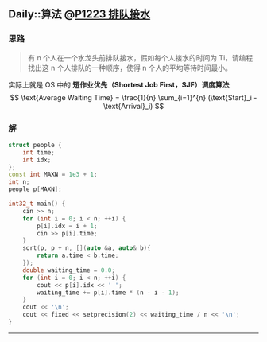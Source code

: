 ## Daily::算法 @[P1223 排队接水](https://www.luogu.com.cn/problem/P1223)
### 思路
> 有 n 个人在一个水龙头前排队接水，假如每个人接水的时间为 Ti​，请编程找出这 n 个人排队的一种顺序，使得 n 个人的平均等待时间最小。

实际上就是 OS 中的
**短作业优先（Shortest Job First，SJF）调度算法**
$$
\text{Average Waiting Time} = \frac{1}{n} \sum_{i=1}^{n} (\text{Start}_i - \text{Arrival}_i)
$$


### 解
```cpp
struct people {
    int time;
    int idx;
};
const int MAXN = 1e3 + 1;
int n;
people p[MAXN];

int32_t main() {
    cin >> n;
    for (int i = 0; i < n; ++i) {
        p[i].idx = i + 1;
        cin >> p[i].time;
    }
    sort(p, p + n, [](auto &a, auto& b){
        return a.time < b.time;
    });
    double waiting_time = 0.0;
    for (int i = 0; i < n; ++i) {
        cout << p[i].idx << ' ';
        waiting_time += p[i].time * (n - i - 1);
    }
    cout << '\n';
    cout << fixed << setprecision(2) << waiting_time / n << '\n';
}
```

---
